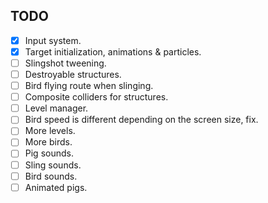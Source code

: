 ## TODO

- [x] Input system.
- [x] Target initialization, animations & particles.
- [ ] Slingshot tweening.
- [ ] Destroyable structures.
- [ ] Bird flying route when slinging.
- [ ] Composite colliders for structures.
- [ ] Level manager.
- [ ] Bird speed is different depending on the screen size, fix.
- [ ] More levels.
- [ ] More birds.
- [ ] Pig sounds.
- [ ] Sling sounds.
- [ ] Bird sounds.
- [ ] Animated pigs.
